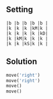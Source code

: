 Setting
-------

```
|b |b |b |b |b |
|k |k |k |kM|k |
|k |k |k |k |kD|
|k |kM|k |k |k |
|k |k |kS|k |k |
```

Solution
--------

```python
move('right')
move('right')
move()
move()
```
